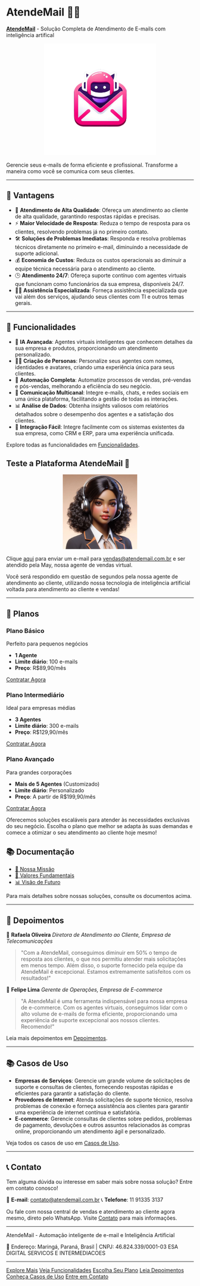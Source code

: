 # AtendeMail 📧✨

**[AtendeMail](https://www.atendemail.com.br)** - Solução Completa de Atendimento de E-mails com inteligência artifical

<!-- Logo AtendeMail -->
<p align="center">
  <img src="https://github.com/evolucaoit/assets/raw/main/_d757a31c-409b-42ae-89e6-b659d7863501%20(1).png" alt="Logo AtendeMail" width="300">
</p>

Gerencie seus e-mails de forma eficiente e profissional. Transforme a maneira como você se comunica com seus clientes.

---

## 🚀 Vantagens

- 🌟 **Atendimento de Alta Qualidade**: Ofereça um atendimento ao cliente de alta qualidade, garantindo respostas rápidas e precisas.
- ⚡ **Maior Velocidade de Resposta**: Reduza o tempo de resposta para os clientes, resolvendo problemas já no primeiro contato.
- 🛠️ **Soluções de Problemas Imediatas**: Responda e resolva problemas técnicos diretamente no primeiro e-mail, diminuindo a necessidade de suporte adicional.
- 💰 **Economia de Custos**: Reduza os custos operacionais ao diminuir a equipe técnica necessária para o atendimento ao cliente.
- 🕒 **Atendimento 24/7**: Ofereça suporte contínuo com agentes virtuais que funcionam como funcionários da sua empresa, disponíveis 24/7.
- 👨‍🔧 **Assistência Especializada**: Forneça assistência especializada que vai além dos serviços, ajudando seus clientes com TI e outros temas gerais.

---

## 🔧 Funcionalidades

- 🤖 **IA Avançada**: Agentes virtuais inteligentes que conhecem detalhes da sua empresa e produtos, proporcionando um atendimento personalizado.
- 🧑‍🎨 **Criação de Personas**: Personalize seus agentes com nomes, identidades e avatares, criando uma experiência única para seus clientes.
- 🔄 **Automação Completa**: Automatize processos de vendas, pré-vendas e pós-vendas, melhorando a eficiência do seu negócio.
- 📲 **Comunicação Multicanal**: Integre e-mails, chats, e redes sociais em uma única plataforma, facilitando a gestão de todas as interações.
- 📊 **Análise de Dados**: Obtenha insights valiosos com relatórios detalhados sobre o desempenho dos agentes e a satisfação dos clientes.
- 🔗 **Integração Fácil**: Integre facilmente com os sistemas existentes da sua empresa, como CRM e ERP, para uma experiência unificada.

Explore todas as funcionalidades em [Funcionalidades](https://atendemail.com.br/#functionalities).

## Teste a Plataforma AtendeMail 📧

<p align="center">
  <img src="https://github.com/evolucaoit/assets/raw/main/_6b0f0313-363f-4d79-ab69-a4a121e52a31.jpeg" alt="AtendeMail" width="200" height="200">
</p>

Clique [aqui](mailto:vendas@atendemail.com.br?subject=Teste%20da%20Plataforma%20AtendeMail&body=Olá,%0A%0AGostaria%20de%20saber%20mais%20sobre%20a%20plataforma%20AtendeMail.%20%0A%0AObrigado!) para enviar um e-mail para vendas@atendemail.com.br e ser atendido pela May, nossa agente de vendas virtual.

Você será respondido em questão de segundos pela nossa agente de atendimento ao cliente, utilizando nossa tecnologia de inteligência artificial voltada para atendimento ao cliente e vendas!

---

## 💼 Planos

### Plano Básico
Perfeito para pequenos negócios
- **1 Agente**
- **Limite diário**: 100 e-mails
- **Preço**: R$89,90/mês

[Contratar Agora](https://www.atendemail.com.br/#pricing)

### Plano Intermediário
Ideal para empresas médias
- **3 Agentes**
- **Limite diário**: 300 e-mails
- **Preço**: R$129,90/mês

[Contratar Agora](https://www.atendemail.com.br/#pricing)

### Plano Avançado
Para grandes corporações
- **Mais de 5 Agentes** (Customizado)
- **Limite diário**: Personalizado
- **Preço**: A partir de R$199,90/mês

[Contratar Agora](https://www.atendemail.com.br/#pricing)

Oferecemos soluções escaláveis para atender às necessidades exclusivas do seu negócio. Escolha o plano que melhor se adapta às suas demandas e comece a otimizar o seu atendimento ao cliente hoje mesmo!

## 📚 Documentação

- [🎯 Nossa Missão](./missao.md)
- [🌟 Valores Fundamentais](./valores.md)
- [📊 Visão de Futuro](./visao.md)

Para mais detalhes sobre nossas soluções, consulte os documentos acima.


---

## 🌟 Depoimentos

📢 **Rafaela Oliveira**
*Diretora de Atendimento ao Cliente, Empresa de Telecomunicações*
> "Com a AtendeMail, conseguimos diminuir em 50% o tempo de resposta aos clientes, o que nos permitiu atender mais solicitações em menos tempo. Além disso, o suporte fornecido pela equipe da AtendeMail é excepcional. Estamos extremamente satisfeitos com os resultados!"

📢 **Felipe Lima**
*Gerente de Operações, Empresa de E-commerce*
> "A AtendeMail é uma ferramenta indispensável para nossa empresa de e-commerce. Com os agentes virtuais, conseguimos lidar com o alto volume de e-mails de forma eficiente, proporcionando uma experiência de suporte excepcional aos nossos clientes. Recomendo!"

Leia mais depoimentos em [Depoimentos](https://atendemail.com.br/#testimonials).

---

## 📚 Casos de Uso

- **Empresas de Serviços**: Gerencie um grande volume de solicitações de suporte e consultas de clientes, fornecendo respostas rápidas e eficientes para garantir a satisfação do cliente.
- **Provedores de Internet**: Atenda solicitações de suporte técnico, resolva problemas de conexão e forneça assistência aos clientes para garantir uma experiência de internet contínua e satisfatória.
- **E-commerce**: Gerencie consultas de clientes sobre pedidos, problemas de pagamento, devoluções e outros assuntos relacionados às compras online, proporcionando um atendimento ágil e personalizado.

Veja todos os casos de uso em [Casos de Uso](https://atendemail.com.br/#use-cases).

---

## 📞 Contato

Tem alguma dúvida ou interesse em saber mais sobre nossa solução? Entre em contato conosco!

📧 **E-mail**: [contato@atendemail.com.br](mailto:contato@atendemail.com.br)
📞 **Telefone**: 11 91335 3137

Ou fale com nossa central de vendas e atendimento ao cliente agora mesmo, direto pelo WhatsApp. Visite [Contato](https://atendemail.com.br/#contact) para mais informações.

---

AtendeMail - Automação inteligente de e-mail e Inteligência Artificial

📍 Endereço: Maringá, Paraná, Brasil | CNPJ: 46.824.339/0001-03 ESA DIGITAL SERVICOS E INTERMEDIACOES

---

<a href="https://atendemail.com.br/#features" class="btn">Explore Mais</a>
<a href="https://atendemail.com.br/#functionalities" class="btn">Veja Funcionalidades</a>
<a href="https://atendemail.com.br/#pricing" class="btn">Escolha Seu Plano</a>
<a href="https://atendemail.com.br/#testimonials" class="btn">Leia Depoimentos</a>
<a href="https://atendemail.com.br/#use-cases" class="btn">Conheça Casos de Uso</a>
<a href="https://atendemail.com.br/#contact" class="btn">Entre em Contato</a>
